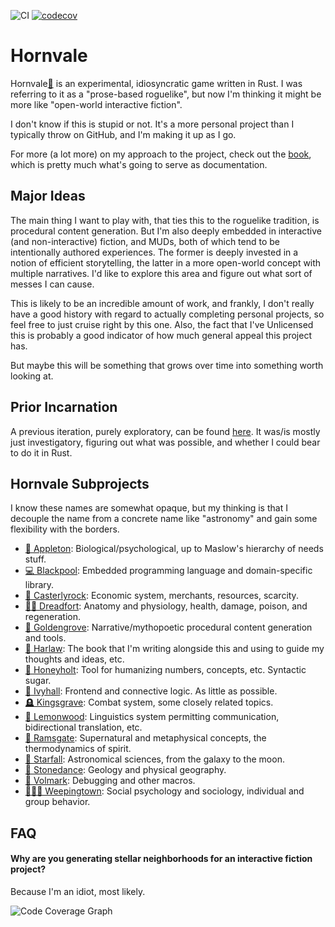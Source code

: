 
![CI](https://github.com/ndouglas/hornvale/actions/workflows/continuous_integration.yml/badge.svg?branch=main) [![codecov](https://codecov.io/gh/ndouglas/hornvale/branch/main/graph/badge.svg?token=YP8GDSHG73)](https://codecov.io/gh/ndouglas/hornvale)

# Hornvale
Hornvale[📖](https://ndouglas.github.io/hornvale/)  is an experimental, idiosyncratic game written in Rust.  I was referring to it as a "prose-based roguelike", but now I'm thinking it might be more like "open-world interactive fiction".  

I don't know if this is stupid or not.  It's a more personal project than I typically throw on GitHub, and I'm making it up as I go.

For more (a lot more) on my approach to the project, check out the [book](https://ndouglas.github.io/hornvale/), which is pretty much what's going to serve as documentation.

## Major Ideas
The main thing I want to play with, that ties this to the roguelike tradition, is procedural content generation.  But I'm also deeply embedded in interactive (and non-interactive) fiction, and MUDs, both of which tend to be intentionally authored experiences.  The former is deeply invested in a notion of efficient storytelling, the latter in a more open-world concept with multiple narratives.  I'd like to explore this area and figure out what sort of messes I can cause.

This is likely to be an incredible amount of work, and frankly, I don't really have a good history with regard to actually completing personal projects, so feel free to just cruise right by this one.  Also, the fact that I've Unlicensed this is probably a good indicator of how much general appeal this project has.

But maybe this will be something that grows over time into something worth looking at.

## Prior Incarnation
A previous iteration, purely exploratory, can be found [here](https://github.com/ndouglas/hornvale-rust/).  It was/is mostly just investigatory, figuring out what was possible, and whether I could bear to do it in Rust.

## Hornvale Subprojects
I know these names are somewhat opaque, but my thinking is that I decouple the name from a concrete name like "astronomy" and gain some flexibility with the borders.

- [🧬 Appleton](./appleton/README.md): Biological/psychological, up to Maslow's hierarchy of needs stuff.
- [💻 Blackpool](./blackpool/README.md): Embedded programming language and domain-specific library.
- [🏦 Casterlyrock](./casterlyrock/README.md): Economic system, merchants, resources, scarcity.
- [🧍‍♂️ Dreadfort](./dreadfort/README.md): Anatomy and physiology, health, damage, poison, and regeneration.
- [📜 Goldengrove](./goldengrove/README.md): Narrative/mythopoetic procedural content generation and tools.
- [📖 Harlaw](./harlaw/README.md): The book that I'm writing alongside this and using to guide my thoughts and ideas, etc.
- [🍯 Honeyholt](./honeyholt/README.md): Tool for humanizing numbers, concepts, etc.  Syntactic sugar.
- [🌿 Ivyhall](./ivyhall/README.md): Frontend and connective logic.  As little as possible.
- [🪦 Kingsgrave](./kingsgrave/README.md): Combat system, some closely related topics.
- [💬 Lemonwood](./lemonwood/README.md): Linguistics system permitting communication, bidirectional translation, etc.
- [👻 Ramsgate](./ramsgate/README.md): Supernatural and metaphysical concepts, the thermodynamics of spirit.
- [💫 Starfall](./starfall/README.md): Astronomical sciences, from the galaxy to the moon.
- [🌋 Stonedance](./stonedance/README.md): Geology and physical geography.
- [🐛 Volmark](./volmark/README.md): Debugging and other macros.
- [🧑‍🤝‍🧑 Weepingtown](./weepingtown/README.md): Social psychology and sociology, individual and group behavior.

## FAQ

#### Why are you generating stellar neighborhoods for an interactive fiction project?
Because I'm an idiot, most likely.

![Code Coverage Graph](https://codecov.io/gh/ndouglas/hornvale/branch/main/graphs/icicle.svg?token=YP8GDSHG73)
